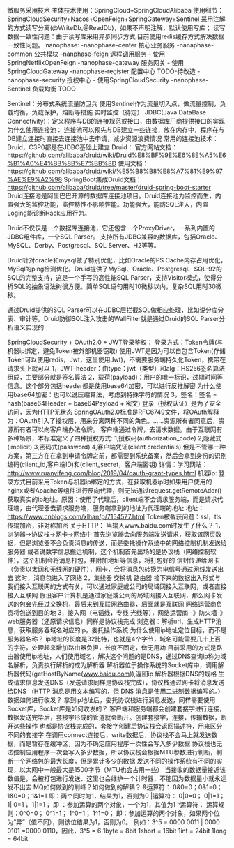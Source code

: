 微服务采用技术
主体技术使用：SpringCloud+SpringCloudAlibaba
使用细节：SpringCloudSecurity+Nacos+OpenFeign+SpringGateway+Sentinel
采用注解的方式读写分离(@WriteDb,@ReadDb)，如果不声明注解，默认使用写库；
读写数据一致性问题：由于读写库采用异步同步方式,目前使用redis缓存方式解决数据一致性问题。
nanophase:
 -nanophase-center   核心业务服务
 -nanaphase-common   公共模块
 -nanphase-feign     远程调用服务 - 使用SpringNetflixOpenFeign
 -nanophase-gateway  服务网关 - 使用SpringCloudGateway
 -nanophase-register 配置中心 TODO-待改造
 -nanophase-security 授权中心 - 使用SpringCloudSecurity
 -nanophase-Sentinel 负载均衡 TODO

Sentinel：分布式系统流量防卫兵
    使用Sentinel作为流量切入点，做流量控制，负载均衡，负载保护，熔断等措施
    实时监控（待定）
JDBC(Java DataBase Connectivity)：定义程序与DB的连接规范或接口，由数据库厂商提供接口的实现
为什么使用连接池：
    连接池可以预先与DB建立一些连接，放在内存中，程序在与DB建立连接时直接去连接池中去申请，减少资源浪费情况
常用的连接池技术：Druid，C3P0都是在JDBC基础上建立
Druid：
官方网站文档：https://github.com/alibaba/druid/wiki/Druid%E8%BF%9E%E6%8E%A5%E6%B1%A0%E4%BB%8B%E7%BB%8D
使用文档：https://github.com/alibaba/druid/wiki/%E5%B8%B8%E8%A7%81%E9%97%AE%E9%A2%98
SpringBoot集成Druid文档：https://github.com/alibaba/druid/tree/master/druid-spring-boot-starter
Druid连接池是阿里巴巴开源的数据库连接池项目。Druid连接池为监控而生，内置强大的监控功能，监控特性不影响性能。功能强大，能防SQL注入，内置Loging能诊断Hack应用行为。

Druid不仅仅是一个数据库连接池，它还包含一个ProxyDriver，一系列内置的JDBC组件库，一个SQL Parser。 支持所有JDBC兼容的数据库，包括Oracle、MySQL、Derby、Postgresql、SQL Server、H2等等。

Druid针对oracle和mysql做了特别优化，比如Oracle的PS Cache内存占用优化，MySql的ping检测优化。Druid提供了MySql、Oracle、Postgresql、SQL-92的SQL的完整支持，这是一个手写的高性能SQL Parser，支持Visitor模式，使得分析SQL的抽象语法树很方便。简单SQL语句用时10微秒以内，复杂SQL用时30微秒。

通过Druid提供的SQL Parser可以在JDBC层拦截SQL做相应处理，比如说分库分表、审计等。Druid防御SQL注入攻击的WallFilter就是通过Druid的SQL Parser分析语义实现的 

SpringCloudSecurity + OAuth2.0 + JWT登录鉴权：
登录方式：Token令牌(与机器ip绑定，避免Token被外部机器窃取)
使用JWT是因为可以自包含Token(存储Token可以使用redis，Jwt，这里使用Jwt)，不需要服务端持久化Token，携带在请求头上就可以
1，JWT-header：由type：jwt（类型）和alg：HS256签名算法组成，主要部分就是签名算法
2，载荷(payload)：用户的唯一标识，过期时间等信息。这个部分包括header都是使用base64加密，可以进行反推解密
为什么使用base64加密：也可以说压缩算法，考虑到特殊字符的情况
3，签名：签名 = hash(base64Header + base64Payload + 密文)
登录（授权认证）是为了安全访问，因为HTTP无状态
SpringOAuth2.0标准是RFC6749文件，将OAuth解释为：OAuth引入了授权层，用来分离两种不同的角色。......资源所有者同意后，资源所有者可以向客户端办法令牌。
客户端通过令牌，去请求数据。由于互联网有多种场景，本标准定义了四种授权方式:
1,授权码(authorization_code)
2,隐藏式(implicit)
3,密码式(password)
4,客户端凭证(client credentials)
但是不管哪一种方案，第三方在在拿到申请令牌之前，都需要到系统备案，然后会拿到身份的识别编码(client_id,客户端ID)和(client_secret，客户端密钥)
详情：学习网站：http://www.ruanyifeng.com/blog/2019/04/oauth-grant-types.html
机器ip:
登录方式目前采用Token与机器ip绑定的方式，在获取机器ip时如果用户使用的nginx或者Apache等组件进行反向代理，则无法通过request.getRemoteAddr()
获取真实的ip地址。原因：使用了代理后，client端不会请求服务端，而是请求代理端，由代理器去请求服务端，服务端拿到的地址为代理端的地址
地址：https://www.cnblogs.com/xlhan/p/7154577.html
Token被截获问题：ssl，tls传输加密，非对称加密
关于HTTP：
当输入www.baidu.com时发生了什么？
1，浏览器->协议栈->网卡->网络中
首先浏览器会向服务端发送请求，获取该网页数据，但是浏览器不会负责消息的传送，而是委托操作系统中的网络控制机制发送给服务器
或者说数字信息搬运机制，这个机制首先出场的是协议栈（网络控制软件），这个机制会将消息打包，并附加地址等信息，将打包好的
信封传递给网卡（负责以太网和无线网的硬件），网卡，会将消息包转换为电信号通过网线发送出去
这时，消息包进入了网络
2，集线器 交换机 路由器
接下来的数据出入形式与我们接入互联网的方式有关，可以通过家庭或公司的局域网接入互联网，或者直接接入互联网 
假设客户计算机是通过家庭或公司的局域网接入互联网，那么网卡发送的包会先经过交换机，最后来到互联网路由器，后面就是互联网
网络运营商负责将包送到目的地
3，接入网（电话线，专线 光线等），网络运营商 -》防火墙-》web服务器（还原请求信息）同样是协议栈完成
浏览器：解析url，生成HTTP消息，获取服务器域名对应的ip，委托操作系统
为什么使用ip地址定位目标，而不是服务器名称？
ip地址的长度是32比特，也就是4个字节，域名可能需要几十上百的字符，处理起来增加路由器负担，长度不固定，做无用功
目前采用的方式是路由器使用ip地址，人们使用域名，解决这个问题的是DNS，通过DNS查询ip称为域名解析，负责执行解析的成为解析器
解析器位于操作系统的Socket库中，调用解析器代码(getHostByName(www.baidu.com)),返回ip
解析器根据DNS的规格 生成请求信息发送DNS（发送请求同样是协议栈完成），协议栈通过网卡将消息发送给DNS
（HTTP 消息是用文本编写的，但 DNS 消息是使用二进制数据编写的。）
数据如何进行收发？
拿到ip地址后，委托协议栈进行消息发送，同样需要使用Socket库，Socket库是如何收发的？
客户端和服务端都会创建套接字进行连接，数据发送完毕后，套接字形成的管道就会断开。创建套接字，连接，传输数据，断开这些操作
也都是协议栈完成的，套接字创建后协议栈会返回描述符，用来区分不同的套接字
在调用connect连接后，write数据后，协议栈不会马上就发送数据，而是暂存在缓冲区，因为不确定应用程序一次性会写入多少数据
协议栈也无法控制应用程序一次会写入多少数据，所以协议栈会根据MTU参数进行判断，判断一个网络包的最大长度，但是累计多少的数据
发送不同的操作系统有不同的实现，以太网中一般最大是1500字节（MTU也会占用一些）
当接收的数据量接近该数值是，会被打包进行发送、这里也会维护一个计时器，不能因为数据量小就永远发不出去
MQ如何做到的削峰？如何做到的解耦？
&运算符：
0&0=0；0&1=0；1&0=0；1&1=1
即：两个同时为1，结果为1，否则为0
|运算符：
0|0=0；  0|1=1；  1|  0=1；   1|1=1；
即 ：参加运算的两个对象，一个为1，其值为1
^运算符：
运算规则：0^0=0；  0^1=1；  1^0=1；   1^1=0；
即：参加运算的两个对象，如果两个位为“异”（值不同），则该位结果为1，否则为0。
例如：3^5 =  0000 0011 | 0000 0101 =0000 0110，因此，3^5 = 6
1byte = 8bit
1short = 16bit
1int = 24bit
1long = 64bit